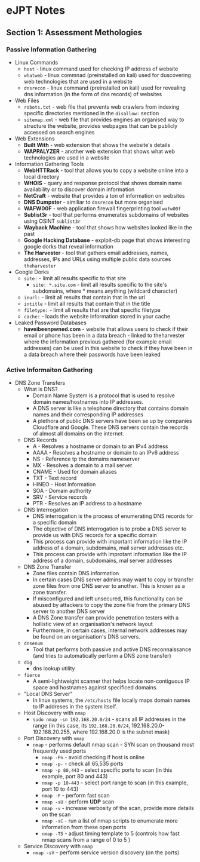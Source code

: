 # eJPT Notes

## Section 1: Assessment Methologies

### Passive Information Gathering

- Linux Commands
  - `host` - linux command used for checking IP address of website
  - `whatweb` - linux commnad (preinstalled on kali) used for duscovering web technologies that are used in a website
  - `dnsrecon` - linux command (preinstalled on kali) used for revealing dns information (in the form of dns records) of websites
- Web Files
  - `robots.txt` - web file that prevents web crawlers from indexing specific directories mentioned in the `disallow:` section
  - `sitemap.xml` - web file that provides engines an organised way to structure the website, provides webpages that can be publicly accessed on search engines
- Web Extensions
  - **Built With** - web extension that shows the website's details
  - **WAPPALYZER** - another web extension that shows what web technologies are used in a website
- Information Gathering Tools
  - **WebHTTRack** - tool that allows you to copy a website online into a local directory
  - **WHOIS** - query and response protocol that shows domain name availability or to discover domain information
  - **NetCraft** - website that provides a ton of information on websites
  - **DNS Dumpster** - similiar to `dnsrecon` but more organised
  - **WAFW00F** - web application firewall fingerprinting tool `wafw00f`
  - **Sublist3r** - tool that performs enumerates subdomains of websites using OSINT `sublist3r`
  - **Wayback Machine** - tool that shows how websites looked like in the past
  - **Google Hacking Database** - exploit-db page that shows interesting google dorks that reveal information
  - **The Harvester** - tool that gathers email addresses, names, addresses, IPs and URLs using multiple public data sources `theharvester`
- Google Dorks
  - `site:` - limit all results specific to that site
    - `site: *.site.com` - limit all results specific to the site's subdomains, where * means anything (wildcard character)
  - `inurl:` - limit all results that contain that in the url
  - `intitle` - limit all results that contain that in the title
  - `filetype:` - limit all results that are that specific filetype
  - `cache:` - loads the website information stored in your cache
- Leaked Password Databases
  - **haveibeenpwned.com** - website that allows users to check if their email or phone has been in a data breach - linked to theharvester where the information previous gathered (for example email addresses) can be used in this website to check if they have been in a data breach where their passwords have been leaked

### Active Informaiton Gathering

- DNS Zone Transfers
  - What is DNS?
    - Domain Name System is a protocol that is used to resolve domain names/hostnames into IP addresses. 
    - A DNS server is like a telephone directory that contains domain names and their corresponding IP addresses
    - A plethora of public DNS servers have been se up by companies Cloudflare and Google. These DNS servers contain the records of almost all domains on the internet.
  - DNS Records
    - A - Resolves a hostname or domain to an IPv4 address
    - AAAA - Resolves a hostname or domain to an IPv6 address
    - NS - Reference tp the domains nameserver
    - MX - Resolves a domain to a mail server
    - CNAME - Used for domain aliases
    - TXT - Text record
    - HINEO - Host Information
    - SOA - Domain authority
    - SRV - Service records
    - PTR - Resolves an IP address to a hostname
  - DNS Interrogation
    - DNS interrogation is the process of enumerating DNS records for a specific domain
    - The objective of DNS interrogation is to probe a DNS server to provide us with DNS records for a specific domain
    - This process can provide with important information like the IP address of a domain, subdomains, mail server addresses etc.
    - This process can provide with improtant information like the IP address of a domain, subdomains, mal server addresses
  - DNS Zone Transfer
    - Zone files contain DNS information
    - In certain cases DNS server admins may want to copy or transfer zone files from one DNS server to another. This is known as a zone transfer.
    - If misconfigured and left unsecured, this functionality can be abused by attackers to copy the zone file from the primary DNS server to another DNS server
    - A DNS Zone transfer can provide penetration testers with a hollistic view of an organisation's network layout
    - Furthermore, in certain cases, internal network addresses may be found on an organisation's DNS servers.
  - `dnsenum`
    - Tool that performs both passive and active DNS reconnaissance (and tries to automatically perform a DNS zone transfer)
  - `dig`
    - dns lookup utility
  - `fierce`
    - A semi-lightweight scanner that helps locate non-contiguous IP space and hostnames against specificed domains.
  - "Local DNS Server"
    - In linux systems, the `/etc/hosts` file locally maps domain names to IP addreses in the system itself.
  - Host Discovery with `nmap`
    - `sudo nmap -sn 192.168.20.0/24` - scans all IP addresses in the range (in this case, its `192.168.20.0/24`, 192.168.20.0-192.168.20.255, where 192.168.20.0 is the subnet mask)
  - Port Discovery with `nmap`
    - `nmap` - performs default nmap scan - SYN scan on thousand most frequently used ports
      - `nmap -Pn` - avoid checking if host is online
      - `nmap -p-` - check all 65,535 ports
      - `nmap -p 80,443` - select specific ports to scan (in this example, port 80 and 443)
      - `nmap -p 10-443` - select port range to scan (in this example, port 10 to 443)
      - `nmap -F` - perform fast scan
      - `nmap -sU` - perform **UDP** scan
      - `nmap -v` - increase verbosity of the scan, provide more details on the scan
      - `nmap -sC` - run a list of nmap scripts to enumerate more information from these open ports
      - `nmap -T5` - adjust timing template to 5 (controls how fast nmap scans from a range of 0 to 5 )
  - Service Discovery with `nmap`
    - `nmap -sV` - perform service version discovery (on the ports)

